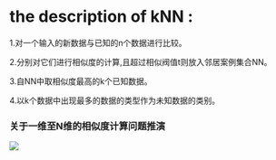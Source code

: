 # the description of kNN :

1.对一个输入的新数据与已知的n个数据进行比较。

2.分别对它们进行相似度的计算,且超过相似阀值t则放入邻居案例集合NN。

3.自NN中取相似度最高的k个已知数据。

4.以k个数据中出现最多的数据的类型作为未知数据的类别。

### 关于一维至N维的相似度计算问题推演

![](http://www.jusot.com/wp-content/uploads/2017/03/16300000349743126968424616674_s-300x125.jpg)
